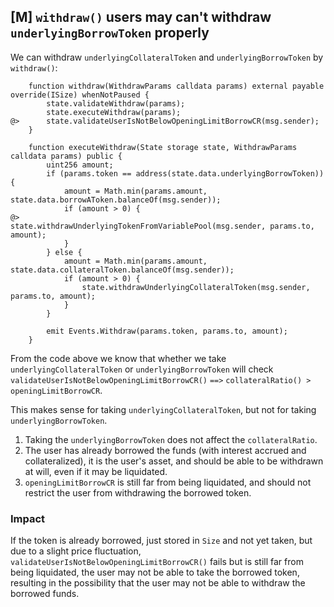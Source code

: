 ## [M] `withdraw()` users may can't withdraw `underlyingBorrowToken` properly

We can withdraw `underlyingCollateralToken` and `underlyingBorrowToken` by `withdraw()`:

```solidity
    function withdraw(WithdrawParams calldata params) external payable override(ISize) whenNotPaused {
        state.validateWithdraw(params);
        state.executeWithdraw(params);
@>      state.validateUserIsNotBelowOpeningLimitBorrowCR(msg.sender);
    }

    function executeWithdraw(State storage state, WithdrawParams calldata params) public {
        uint256 amount;
        if (params.token == address(state.data.underlyingBorrowToken)) {
            amount = Math.min(params.amount, state.data.borrowAToken.balanceOf(msg.sender));
            if (amount > 0) {
@>              state.withdrawUnderlyingTokenFromVariablePool(msg.sender, params.to, amount);
            }
        } else {
            amount = Math.min(params.amount, state.data.collateralToken.balanceOf(msg.sender));
            if (amount > 0) {
                state.withdrawUnderlyingCollateralToken(msg.sender, params.to, amount);
            }
        }

        emit Events.Withdraw(params.token, params.to, amount);
    }
```

From the code above we know that whether we take `underlyingCollateralToken` or `underlyingBorrowToken`
will check `validateUserIsNotBelowOpeningLimitBorrowCR()` `==>` `collateralRatio() > openingLimitBorrowCR`.

This makes sense for taking `underlyingCollateralToken`, but not for taking `underlyingBorrowToken`.

1. Taking the `underlyingBorrowToken` does not affect the `collateralRatio`.
2. The user has already borrowed the funds (with interest accrued and collateralized), it is the user's asset, and should be able to be withdrawn at will, even if it may be liquidated.
3. `openingLimitBorrowCR` is still far from being liquidated, and should not restrict the user from withdrawing the borrowed token.

### Impact

If the token is already borrowed, just stored in `Size` and not yet taken, but due to a slight price fluctuation, `validateUserIsNotBelowOpeningLimitBorrowCR()` fails but is still far from being liquidated, the user may not be able to take the borrowed token, resulting in the possibility that the user may not be able to withdraw the borrowed funds.




